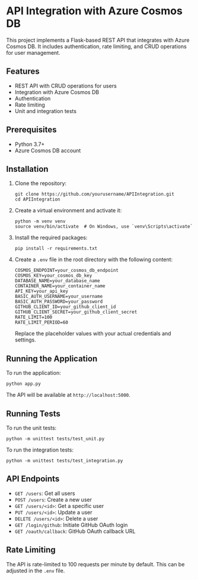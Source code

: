 # API Integration with Azure Cosmos DB

This project implements a Flask-based REST API that integrates with Azure Cosmos DB. It includes authentication, rate limiting, and CRUD operations for user management.

## Features

- REST API with CRUD operations for users
- Integration with Azure Cosmos DB
- Authentication 
- Rate limiting
- Unit and integration tests

## Prerequisites

- Python 3.7+
- Azure Cosmos DB account

## Installation

1. Clone the repository:
   ```
   git clone https://github.com/yourusername/APIIntegration.git
   cd APIIntegration
   ```

2. Create a virtual environment and activate it:
   ```
   python -m venv venv
   source venv/bin/activate  # On Windows, use `venv\Scripts\activate`
   ```

3. Install the required packages:
   ```
   pip install -r requirements.txt
   ```

4. Create a `.env` file in the root directory with the following content:
   ```
   COSMOS_ENDPOINT=your_cosmos_db_endpoint
   COSMOS_KEY=your_cosmos_db_key
   DATABASE_NAME=your_database_name
   CONTAINER_NAME=your_container_name
   API_KEY=your_api_key
   BASIC_AUTH_USERNAME=your_username
   BASIC_AUTH_PASSWORD=your_password
   GITHUB_CLIENT_ID=your_github_client_id
   GITHUB_CLIENT_SECRET=your_github_client_secret
   RATE_LIMIT=100
   RATE_LIMIT_PERIOD=60
   ```
   Replace the placeholder values with your actual credentials and settings.

## Running the Application

To run the application:

```
python app.py
```

The API will be available at `http://localhost:5000`.

## Running Tests

To run the unit tests:

```
python -m unittest tests/test_unit.py
```

To run the integration tests:

```
python -m unittest tests/test_integration.py
```

## API Endpoints

- `GET /users`: Get all users
- `POST /users`: Create a new user
- `GET /users/<id>`: Get a specific user
- `PUT /users/<id>`: Update a user
- `DELETE /users/<id>`: Delete a user
- `GET /login/github`: Initiate GitHub OAuth login
- `GET /oauth/callback`: GitHub OAuth callback URL


## Rate Limiting

The API is rate-limited to 100 requests per minute by default. This can be adjusted in the `.env` file.
